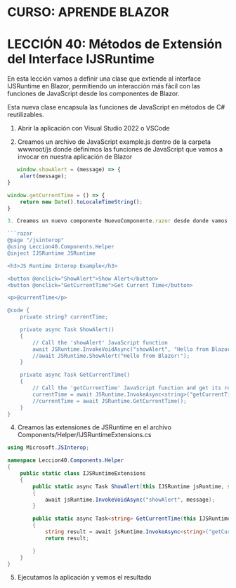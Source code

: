 # CURSO: APRENDE BLAZOR

# LECCIÓN 40: Métodos de Extensión del Interface IJSRuntime

En esta lección vamos a definir una clase que extiende al interface IJSRuntime en Blazor, permitiendo un interacción más fácil con las funciones de JavaScript desde los componentes de Blazor. 

Esta nueva clase encapsula las funciones de JavaScript en métodos de C# reutilizables.

1. Abrir la aplicación con Visual Studio 2022 o VSCode

2. Creamos un archivo de JavaScript example.js dentro de la carpeta wwwroot/js donde definimos las funciones de JavaScript que vamos a invocar en nuestra aplicación de Blazor

```javascript
   window.showAlert = (message) => {
    alert(message);
}

window.getCurrentTime = () => {
    return new Date().toLocaleTimeString();
}

3. Creamos un nuevo componente NuevoComponente.razor desde donde vamos a invocar a las funciones de JavaScript definidas en el archivo example.js

```razor
@page "/jsinterop"
@using Leccion40.Components.Helper
@inject IJSRuntime JSRuntime

<h3>JS Runtime Interop Example</h3>

<button @onclick="ShowAlert">Show Alert</button>
<button @onclick="GetCurrentTime">Get Current Time</button>

<p>@currentTime</p>

@code {
    private string? currentTime;

    private async Task ShowAlert()
    {
        // Call the 'showAlert' JavaScript function
        await JSRuntime.InvokeVoidAsync("showAlert", "Hello from Blazor!");
        //await JSRuntime.ShowAlert("Hello from Blazor!");
    }

    private async Task GetCurrentTime()
    {
        // Call the 'getCurrentTime' JavaScript function and get its result
        currentTime = await JSRuntime.InvokeAsync<string>("getCurrentTime");
        //currentTime = await JSRuntime.GetCurrentTime();
    }
}
```

4. Creamos las extensiones de JSRuntime en el archivo Components/Helper/IJSRuntimeExtensions.cs

```csharp
using Microsoft.JSInterop;

namespace Leccion40.Components.Helper
{
    public static class IJSRuntimeExtensions
    {
        public static async Task ShowAlert(this IJSRuntime jsRuntime, string message)
        { 
            await jsRuntime.InvokeVoidAsync("showAlert", message);
        }

        public static async Task<string> GetCurrentTime(this IJSRuntime jsRuntime)
        {
            string result = await jsRuntime.InvokeAsync<string>("getCurrentTime");
            return result;

        }
    }
}
```

5. Ejecutamos la aplicación y vemos el resultado

